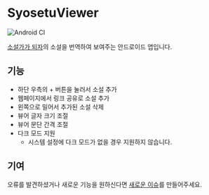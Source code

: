 # SyosetuViewer
![Android CI](https://github.com/nutyworks/SyosetuViewer/workflows/Android%20CI/badge.svg)

[소설가가 되자](https://syosetu.com)의 소설을 번역하여 보여주는 안드로이드 앱입니다.

## 기능
* 하단 우측의 + 버튼을 눌러서 소설 추가
* 웹페이지에서 링크 공유로 소설 추가
* 왼쪽으로 밀어서 추가된 소설 삭제
* 뷰어 글자 크기 조절
* 뷰어 문단 간격 조절
* 다크 모드 지원
  * 시스템 설정에 다크 모드가 없을 경우 지원하지 않습니다.

## 기여
오류를 발견하셨거나 새로운 기능을 원하신다면 [새로운 이슈](https://github.com/nutyworks/SyosetuViewer/issues/new)를 만들어주세요.
